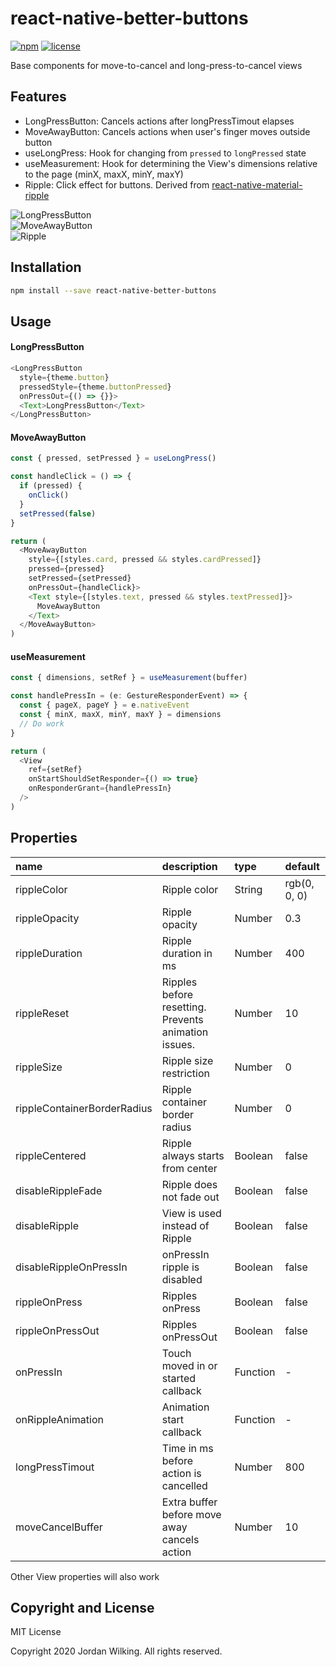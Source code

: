 [npm-badge]: https://img.shields.io/npm/v/react-native-better-buttons.svg?colorB=ff6d00
[rn-ripple]: https://github.com/n4kz/react-native-material-ripple
[npm-url]: https://www.npmjs.com/package/react-native-better-buttons
[license-badge]: https://img.shields.io/npm/l/react-native-better-buttons.svg?colorB=448afe
[license-url]: https://github.com/jordanwilking/react-native-better-buttons/blob/master/LICENSE

# react-native-better-buttons

[![npm][npm-badge]][npm-url]
[![license][license-badge]][license-url]

Base components for move-to-cancel and long-press-to-cancel views

## Features

- LongPressButton: Cancels actions after longPressTimout elapses
- MoveAwayButton: Cancels actions when user's finger moves outside button
- useLongPress: Hook for changing from `pressed` to `longPressed` state
- useMeasurement: Hook for determining the View's dimensions relative to the page (minX, maxX, minY, maxY)
- Ripple: Click effect for buttons. Derived from [react-native-material-ripple][rn-ripple]

![LongPressButton](https://user-images.githubusercontent.com/22667297/92424002-eecb0800-f137-11ea-8d47-92c45f000dd7.gif)<br/>
![MoveAwayButton](https://user-images.githubusercontent.com/22667297/92424003-ef639e80-f137-11ea-815f-ac3d77940e08.gif)<br/>
![Ripple](https://user-images.githubusercontent.com/22667297/92424004-ef639e80-f137-11ea-836a-8593dc8cb98a.gif)<br/>

## Installation

```bash
npm install --save react-native-better-buttons
```

## Usage

#### LongPressButton

```javascript
<LongPressButton
  style={theme.button}
  pressedStyle={theme.buttonPressed}
  onPressOut={() => {}}>
  <Text>LongPressButton</Text>
</LongPressButton>
```

#### MoveAwayButton

```js
const { pressed, setPressed } = useLongPress()

const handleClick = () => {
  if (pressed) {
    onClick()
  }
  setPressed(false)
}

return (
  <MoveAwayButton
    style={[styles.card, pressed && styles.cardPressed]}
    pressed={pressed}
    setPressed={setPressed}
    onPressOut={handleClick}>
    <Text style={[styles.text, pressed && styles.textPressed]}>
      MoveAwayButton
    </Text>
  </MoveAwayButton>
)
```

#### useMeasurement

```js
const { dimensions, setRef } = useMeasurement(buffer)

const handlePressIn = (e: GestureResponderEvent) => {
  const { pageX, pageY } = e.nativeEvent
  const { minX, maxX, minY, maxY } = dimensions
  // Do work
}

return (
  <View
    ref={setRef}
    onStartShouldSetResponder={() => true}
    onResponderGrant={handlePressIn}
  />
)
```

## Properties

| name                        | description                                          | type     | default      |
| :-------------------------- | :--------------------------------------------------- | :------- | :----------- |
| rippleColor                 | Ripple color                                         | String   | rgb(0, 0, 0) |
| rippleOpacity               | Ripple opacity                                       | Number   | 0.3          |
| rippleDuration              | Ripple duration in ms                                | Number   | 400          |
| rippleReset                 | Ripples before resetting. Prevents animation issues. | Number   | 10           |
| rippleSize                  | Ripple size restriction                              | Number   | 0            |
| rippleContainerBorderRadius | Ripple container border radius                       | Number   | 0            |
| rippleCentered              | Ripple always starts from center                     | Boolean  | false        |
| disableRippleFade           | Ripple does not fade out                             | Boolean  | false        |
| disableRipple               | View is used instead of Ripple                       | Boolean  | false        |
| disableRippleOnPressIn      | onPressIn ripple is disabled                         | Boolean  | false        |
| rippleOnPress               | Ripples onPress                                      | Boolean  | false        |
| rippleOnPressOut            | Ripples onPressOut                                   | Boolean  | false        |
| onPressIn                   | Touch moved in or started callback                   | Function | -            |
| onRippleAnimation           | Animation start callback                             | Function | -            |
| longPressTimout             | Time in ms before action is cancelled                | Number   | 800          |
| moveCancelBuffer            | Extra buffer before move away cancels action         | Number   | 10           |

Other View properties will also work

## Copyright and License

MIT License

Copyright 2020 Jordan Wilking. All rights reserved.
